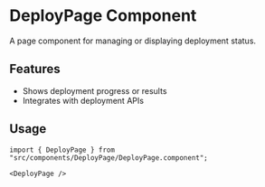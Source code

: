 # DeployPage Component

A page component for managing or displaying deployment status.

## Features
- Shows deployment progress or results
- Integrates with deployment APIs

## Usage
```tsx
import { DeployPage } from "src/components/DeployPage/DeployPage.component";

<DeployPage />
``` 